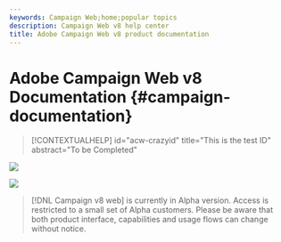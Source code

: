 ```yaml
---
keywords: Campaign Web;home;popular topics
description: Campaign Web v8 help center
title: Adobe Campaign Web v8 product documentation
---
```

# Adobe Campaign Web v8 Documentation {#campaign-documentation}

>[!CONTEXTUALHELP]
>id="acw-crazyid"
>title="This is the test ID"
>abstract="To be Completed"

![](using/assets/do-not-localize/banner-documentationv8.png) 

![](using/assets/do-not-localize/badge.png) 

>[!DNL Campaign v8 web] is currently in Alpha version. Access is restricted to a small set of Alpha customers. Please be aware that both product interface, capabilities and usage flows can change without notice.
